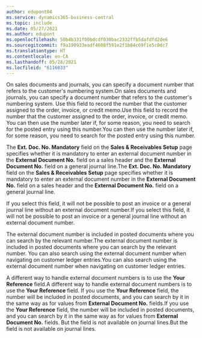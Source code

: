 ```yaml
---
author: edupont04
ms.service: dynamics365-business-central
ms.topic: include
ms.date: 05/27/2021
ms.author: edupont
ms.openlocfilehash: 50b4b331f00bdcdf030bac2332ffb5dafdfd2de6
ms.sourcegitcommit: f9a190933eadf4608f591e2f1b04c69f1e5c0dc7
ms.translationtype: HT
ms.contentlocale: en-CA
ms.lasthandoff: 05/28/2021
ms.locfileid: "6116033"
---
```

<span data-ttu-id="29252-101">On sales documents and journals, you can specify a document number that refers to the customer's numbering system.</span><span class="sxs-lookup"><span data-stu-id="29252-101">On sales documents and journals, you can specify a document number that refers to the customer's numbering system.</span></span> <!--You can enter a maximum of ten characters, both numbers and letters.--> <span data-ttu-id="29252-102">Use this field to record the number that the customer assigned to the order, invoice, or credit memo.</span><span class="sxs-lookup"><span data-stu-id="29252-102">Use this field to record the number that the customer assigned to the order, invoice, or credit memo.</span></span> <span data-ttu-id="29252-103">You can then use the number later if, for some reason, you need to search for the posted entry using this number.</span><span class="sxs-lookup"><span data-stu-id="29252-103">You can then use the number later if, for some reason, you need to search for the posted entry using this number.</span></span>  

<span data-ttu-id="29252-104">The **Ext. Doc. No. Mandatory** field on the **Sales & Receivables Setup** page specifies whether it is mandatory to enter an external document number in the **External Document No.** field on a sales header and the **External Document No.** field on a general journal line.</span><span class="sxs-lookup"><span data-stu-id="29252-104">The **Ext. Doc. No. Mandatory** field on the **Sales & Receivables Setup** page specifies whether it is mandatory to enter an external document number in the **External Document No.** field on a sales header and the **External Document No.** field on a general journal line.</span></span>

<span data-ttu-id="29252-105">If you select this field, it will not be possible to post an invoice or a general journal line without an external document number.</span><span class="sxs-lookup"><span data-stu-id="29252-105">If you select this field, it will not be possible to post an invoice or a general journal line without an external document number.</span></span>

<span data-ttu-id="29252-106">The external document number is included in posted documents where you can search by the relevant number.</span><span class="sxs-lookup"><span data-stu-id="29252-106">The external document number is included in posted documents where you can search by the relevant number.</span></span> <span data-ttu-id="29252-107">You can also search using the external document number when navigating on customer ledger entries.</span><span class="sxs-lookup"><span data-stu-id="29252-107">You can also search using the external document number when navigating on customer ledger entries.</span></span>

<span data-ttu-id="29252-108">A different way to handle external document numbers is to use the **Your Reference** field.</span><span class="sxs-lookup"><span data-stu-id="29252-108">A different way to handle external document numbers is to use the **Your Reference** field.</span></span> <span data-ttu-id="29252-109">If you use the **Your Reference** field, the number will be included in posted documents, and you can search by it in the same way as for values from **External Document No.** fields.</span><span class="sxs-lookup"><span data-stu-id="29252-109">If you use the **Your Reference** field, the number will be included in posted documents, and you can search by it in the same way as for values from **External Document No.** fields.</span></span> <span data-ttu-id="29252-110">But the field is not available on journal lines.</span><span class="sxs-lookup"><span data-stu-id="29252-110">But the field is not available on journal lines.</span></span>
